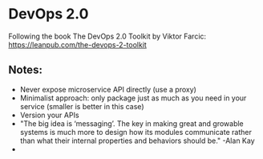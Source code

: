 # DevOps 2.0 

Following the book The DevOps 2.0 Toolkit by Viktor Farcic:
https://leanpub.com/the-devops-2-toolkit


## Notes:

- Never expose microservice API directly (use a proxy)
- Minimalist approach: only package just as much as you need in your service (smaller is better in this case)
- Version your APIs 
- "The big idea is ‘messaging’. The key in making great and growable systems is much more to design how its modules communicate rather than what their internal properties and behaviors should be." -Alan Kay
- 